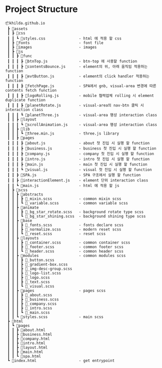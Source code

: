 <!-- # 인터렉션 레퍼런스

## 배경 별
https://codepen.io/sarazond/pen/LYGbwj

## 스타워즈 텍스트
https://codepen.io/scottbram/pen/AZYXzm

## 아이템 시차 인터렉션
https://codepen.io/petersonby/pen/JBrYKG

## 가장자리 빛나는거
https://codepen.io/gayane-gasparyan/pen/jOmaBQK
## 마우스에 따른 glow 효과
https://codepen.io/kanajetzt/pen/LJJqOy

## 무한스크롤(아이템)
https://codepen.io/ykadosh/pen/KKezJzz

## 스크롤시 아이템 나타나고 위로올려도 동작안함
https://codepen.io/jlnljn/pen/bgjbmB

## 스크롤시 원하는 느낌?
https://codepen.io/ig_design/pen/OrLBqO -->

# Project Structure

```
📦khilda.github.io
 ┣ 📂assets
 ┃ ┣ 📂css
 ┃ ┃ ┗ 📜styles.css               - html 에 적용 할 css
 ┃ ┣ 📂fonts                      - font file
 ┃ ┣ 📂images                     - images
 ┃ ┣ 📂js
 ┃ ┃ ┣ 📂func
 ┃ ┃ ┃ ┣ 📜btnTop.js              - btn-top 에 사용할 function
 ┃ ┃ ┃ ┣ 📜contentsBounce.js      - element의 위, 아래 움직임 적용하는 function
 ┃ ┃ ┃ ┣ 📜evtButton.js           - element의 click handler 적용하는 function
 ┃ ┃ ┃ ┣ 📜fetchPage.js           - SPA에서 gnb, visual-area 변경에 따른 contents fetch function
 ┃ ┃ ┃ ┣ 📜logoRolling.js         - mobile 협력업체 rolling 시 element duplicate function
 ┃ ┃ ┃ ┣ 📜planetRotate.js        - visual-area의 nav-btn 클릭 시 interaction class
 ┃ ┃ ┃ ┗ 📜planetThree.js         - visual-area 행성 interaction class
 ┃ ┃ ┣ 📂layout
 ┃ ┃ ┃ ┗ 📜scrollAnimation.js     - visual-area 행성 interaction class
 ┃ ┃ ┣ 📂lib
 ┃ ┃ ┃ ┗ 📜three.min.js           - three.js library
 ┃ ┃ ┣ 📂pages
 ┃ ┃ ┃ ┣ 📜about.js               - about 첫 진입 시 실행 할 function
 ┃ ┃ ┃ ┣ 📜business.js            - business 첫 진입 시 실행 할 function
 ┃ ┃ ┃ ┣ 📜company.js             - company 첫 진입 시 실행 할 function
 ┃ ┃ ┃ ┣ 📜intro.js               - intro 첫 진입 시 실행 할 function
 ┃ ┃ ┃ ┣ 📜main.js                - main 첫 진입 시 실행 할 function
 ┃ ┃ ┃ ┗ 📜visual.js              - visual 첫 진입 시 실행 할 function
 ┃ ┃ ┣ 📜SPA.js                   - SPA 구조에서 실행 할 function
 ┃ ┃ ┣ 📜interactionElement.js    - element 단위 interaction class
 ┃ ┃ ┗ 📜main.js                  - html 에 적용 할 js
 ┃ ┣ 📂scss
 ┃ ┃ ┣ 📂abstracts
 ┃ ┃ ┃ ┣ 📜_mixin.scss            - common mixin scss
 ┃ ┃ ┃ ┗ 📜_variable.scss         - common variable scss
 ┃ ┃ ┣ 📂animate
 ┃ ┃ ┃ ┣ 📜_bg_star_rotate.scss   - background rotate type scss
 ┃ ┃ ┃ ┗ 📜_bg_star_shining.scss  - background shining type scss
 ┃ ┃ ┣ 📂base
 ┃ ┃ ┃ ┣ 📜_fonts.scss            - fonts declare scss
 ┃ ┃ ┃ ┣ 📜_normalize.scss        - modern reset scss
 ┃ ┃ ┃ ┗ 📜_reset.scss            - reset scss
 ┃ ┃ ┣ 📂layouts
 ┃ ┃ ┃ ┣ 📜_container.scss        - common container scss
 ┃ ┃ ┃ ┣ 📜_footer.scss           - common footer scss
 ┃ ┃ ┃ ┗ 📜_header.scss           - common header scss
 ┃ ┃ ┣ 📂modules                  - common modules scss
 ┃ ┃ ┃ ┣ 📜_button.scss
 ┃ ┃ ┃ ┣ 📜_gradient-box.scss
 ┃ ┃ ┃ ┣ 📜_img-desc-group.scss
 ┃ ┃ ┃ ┣ 📜_logo-list.scss
 ┃ ┃ ┃ ┣ 📜_logo.scss
 ┃ ┃ ┃ ┣ 📜_text.scss
 ┃ ┃ ┃ ┗ 📜_visual.scss
 ┃ ┃ ┣ 📂pages                    - pages scss
 ┃ ┃ ┃ ┣ 📜_about.scss
 ┃ ┃ ┃ ┣ 📜_business.scss
 ┃ ┃ ┃ ┣ 📜_company.scss
 ┃ ┃ ┃ ┣ 📜_intro.scss
 ┃ ┃ ┃ ┗ 📜_main.scss
 ┃ ┃ ┗ 📜styles.scss              - main scss
 ┣ 📂html
 ┃ ┗ 📂pages
 ┃ ┃ ┣ 📜about.html
 ┃ ┃ ┣ 📜business.html
 ┃ ┃ ┣ 📜company.html
 ┃ ┃ ┣ 📜intro.html
 ┃ ┃ ┣ 📜layout.html
 ┃ ┃ ┣ 📜main.html
 ┃ ┃ ┗ 📜spa.html
 ┗ 📜index.html                   - get entrypoint
```